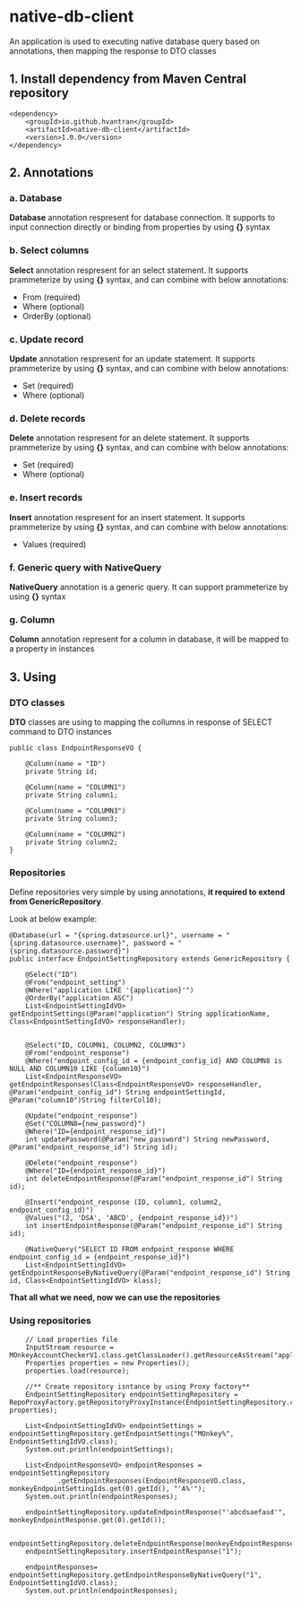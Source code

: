 # native-db-client

An application is used to executing native database query based on annotations, then mapping the response to DTO classes

## 1. Install dependency from Maven Central repository
```
<dependency>
    <groupId>io.github.hvantran</groupId>
    <artifactId>native-db-client</artifactId>
    <version>1.0.0</version>
</dependency>
```
## 2. Annotations
### a. Database
**Database** annotation respresent for database connection.
It supports to input connection directly or binding from properties by using **{}** syntax

### b. Select columns
**Select** annotation respresent for an select statement.
It supports prammeterize by using **{}** syntax, and can combine with below annotations:
- From (required)
- Where (optional)
- OrderBy (optional)

### c. Update record
**Update** annotation respresent for an update statement.
It supports prammeterize by using **{}** syntax, and can combine with below annotations:
- Set (required)
- Where (optional)

### d. Delete records
**Delete** annotation respresent for an delete statement.
It supports prammeterize by using **{}** syntax, and can combine with below annotations:
- Set (required)
- Where (optional)

### e. Insert records
**Insert** annotation respresent for an insert statement.
It supports prammeterize by using **{}** syntax, and can combine with below annotations:
- Values (required)

### f. Generic query with NativeQuery
**NativeQuery** annotation is a generic query. It can support prammeterize by using **{}** syntax

### g. Column
**Column** annotation represent for a column in database, it will be mapped to a property in instances

## 3. Using

### DTO classes
**DTO** classes are using to mapping the collumns in response of SELECT command to DTO instances
```
public class EndpointResponseVO {

    @Column(name = "ID")
    private String id;

    @Column(name = "COLUMN1")
    private String column1;

    @Column(name = "COLUMN3")
    private String column3;

    @Column(name = "COLUMN2")
    private String column2;
}

```
### Repositories
Define repositories very simple by using annotations, **it required to extend from GenericRepository**. 

Look at below example:
```
@Database(url = "{spring.datasource.url}", username = "{spring.datasource.username}", password = "{spring.datasource.password}")
public interface EndpointSettingRepository extends GenericRepository {

    @Select("ID")
    @From("endpoint_setting")
    @Where("application LIKE '{application}'")
    @OrderBy("application ASC")
    List<EndpointSettingIdVO> getEndpointSettings(@Param("application") String applicationName, Class<EndpointSettingIdVO> responseHandler);


    @Select("ID, COLUMN1, COLUMN2, COLUMN3")
    @From("endpoint_response")
    @Where("endpoint_config_id = {endpoint_config_id} AND COLUMN8 is NULL AND COLUMN10 LIKE {column10}")
    List<EndpointResponseVO> getEndpointResponses(Class<EndpointResponseVO> responseHandler, @Param("endpoint_config_id") String endpointSettingId, @Param("column10")String filterCol10);

    @Update("endpoint_response")
    @Set("COLUMN8={new_password}")
    @Where("ID={endpoint_response_id}")
    int updatePassword(@Param("new_password") String newPassword, @Param("endpoint_response_id") String id);

    @Delete("endpoint_response")
    @Where("ID={endpoint_response_id}")
    int deleteEndpointResponse(@Param("endpoint_response_id") String id);

    @Insert("endpoint_response (ID, column1, column2, endpoint_config_id)")
    @Values("(2, 'DSA', 'ABCD', {endpoint_response_id})")
    int insertEndpointResponse(@Param("endpoint_response_id") String id);
    
    @NativeQuery("SELECT ID FROM endpoint_response WHERE endpoint_config_id = {endpoint_response_id}")
    List<EndpointSettingIdVO> getEndpointResponseByNativeQuery(@Param("endpoint_response_id") String id, Class<EndpointSettingIdVO> klass);

```

**That all what we need, now we can use the repositories**

### Using repositories
```
    // Load properties file
    InputStream resource = MOnkeyAccountCheckerV1.class.getClassLoader().getResourceAsStream("application.properties");
    Properties properties = new Properties();
    properties.load(resource);

    //** Create repository isntance by using Proxy factory**
    EndpointSettingRepository endpointSettingRepository = RepoProxyFactory.getRepositoryProxyInstance(EndpointSettingRepository.class, properties);

    List<EndpointSettingIdVO> endpointSettings = endpointSettingRepository.getEndpointSettings("MOnkey%", EndpointSettingIdVO.class);
    System.out.println(endpointSettings);

    List<EndpointResponseVO> endpointResponses = endpointSettingRepository
            .getEndpointResponses(EndpointResponseVO.class, monkeyEndpointSettingIds.get(0).getId(), "'A%'");
    System.out.println(endpointResponses);
    
    endpointSettingRepository.updateEndpointResponse("'abcdsaefasd'", monkeyEndpointResponse.get(0).getId());
    
    endpointSettingRepository.deleteEndpointResponse(monkeyEndpointResponse.get(0).getId());
    endpointSettingRepository.insertEndpointResponse("1");

    endpointResponses= endpointSettingRepository.getEndpointResponseByNativeQuery("1", EndpointSettingIdVO.class);
    System.out.println(endpointResponses);
```
